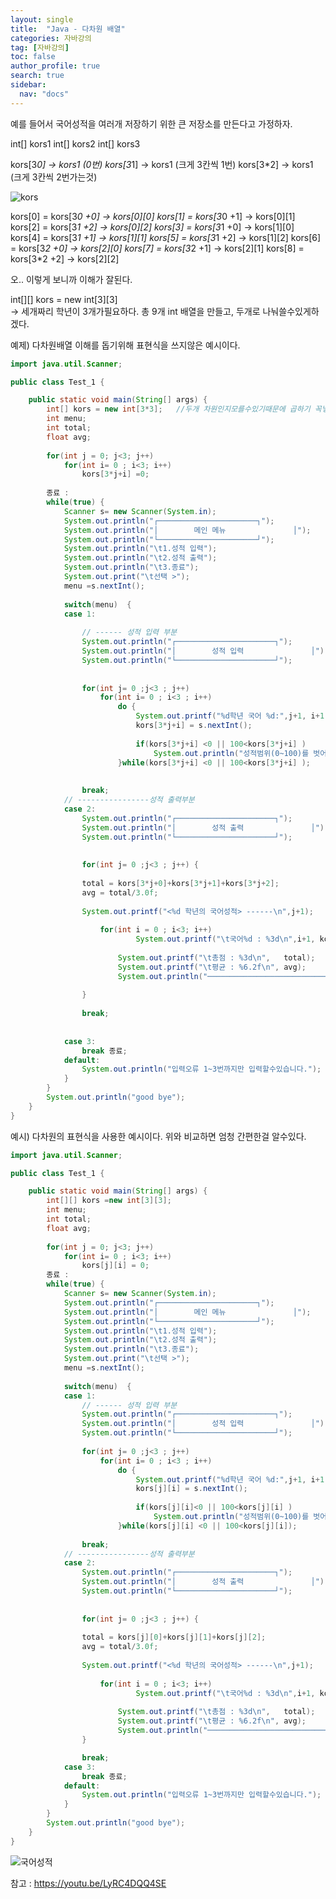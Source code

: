 ```yaml
---
layout: single
title:  "Java - 다차원 배열"
categories: 자바강의
tag: [자바강의]
toc: false
author_profile: true
search: true
sidebar:
  nav: "docs"
---
```



예를 들어서 국어성적을 여러개 저장하기 위한 큰 저장소를 만든다고 가정하자.

int[] kors1
int[] kors2
int[] kors3


kors[3*0]    -> kors1         (0번)
kors[3*1]    -> kors1         (크게 3칸씩 1번)
kors[3*2]    -> kors1         (크게 3칸씩 2번가는것)


![kors](/assets/images/kors.png)

kors[0] = kors[3*0 +0]            ->    kors[0][0]
kors[1] = kors[3*0 +1]            ->    kors[0][1]
kors[2] = kors[3*1 +2]            ->    kors[0][2]
kors[3] = kors[3*1 +0]            ->    kors[1][0]
kors[4] = kors[3*1 +1]            ->    kors[1][1]
kors[5] = kors[3*1 +2]            ->    kors[1][2]
kors[6] = kors[3*2 +0]            ->    kors[2][0]
kors[7] = kors[3*2 +1]            ->    kors[2][1]
kors[8] = kors[3*2 +2]            ->    kors[2][2]

오.. 이렇게 보니까 이해가 잘된다. 




int[][] kors = new int[3][3]    
->  세개짜리 학년이 3개가필요하다. 
    총 9개 int 배열을 만들고, 두개로 나눠쓸수있게하겠다.



예제)
다차원배열 이해를 돕기위해 표현식을 쓰지않은 예시이다.
```java
import java.util.Scanner;

public class Test_1 {

	public static void main(String[] args) {
		int[] kors = new int[3*3];   //두개 차원인지모를수있기때문에 곱하기 꼭넣어줘야함.
		int menu;
		int total;
		float avg;
		
		for(int j = 0; j<3; j++)
			for(int i= 0 ; i<3; i++)
				kors[3*j+i] =0;
		
		종료 :
		while(true) {
			Scanner s= new Scanner(System.in);
			System.out.println("┌──────────────────────┐");
			System.out.println("│        메인 메뉴               │");
			System.out.println("└──────────────────────┘");
			System.out.println("\t1.성적 입력");
			System.out.println("\t2.성적 출력");
			System.out.println("\t3.종료");
			System.out.print("\t선택 >");
			menu =s.nextInt();
			
			switch(menu)  {
			case 1: 
			
				// ------ 성적 입력 부분
				System.out.println("┌──────────────────────┐");
				System.out.println("│        성적 입력               │");
				System.out.println("└──────────────────────┘");
				
				
				for(int j= 0 ;j<3 ; j++)
					for(int i= 0 ; i<3 ; i++)
						do {
							System.out.printf("%d학년 국어 %d:",j+1, i+1);
							kors[3*j+i] = s.nextInt();
							
							if(kors[3*j+i] <0 || 100<kors[3*j+i] )
								System.out.println("성적범위(0~100)를 벗어났습니다.");
						}while(kors[3*j+i] <0 || 100<kors[3*j+i] );
				
				
				break;
			// ----------------성적 출력부분
			case 2:
				System.out.println("┌──────────────────────┐");
				System.out.println("│        성적 출력               │");
				System.out.println("└──────────────────────┘");
				
				
				for(int j= 0 ;j<3 ; j++) {
				
				total = kors[3*j+0]+kors[3*j+1]+kors[3*j+2];
				avg = total/3.0f;
				
				System.out.printf("<%d 학년의 국어성적> ------\n",j+1);
				
					for(int i = 0 ; i<3; i++)
							System.out.printf("\t국어%d : %3d\n",i+1, kors[3*j+i]);
								
						System.out.printf("\t총점 : %3d\n",   total);
						System.out.printf("\t평균 : %6.2f\n", avg);
						System.out.println("──────────────────────────────");
								
				}			
				
				break;
			
				
			case 3:
				break 종료;
			default:
				System.out.println("입력오류 1~3번까지만 입력할수있습니다.");
			}
		}
		System.out.println("good bye");
	}
}
```


예시) 
다차원의 표현식을 사용한 예시이다. 위와 비교하면 엄청 간편한걸 알수있다.
```java
import java.util.Scanner;

public class Test_1 {

	public static void main(String[] args) {
		int[][] kors =new int[3][3];
		int menu;
		int total;
		float avg;
		
		for(int j = 0; j<3; j++)
			for(int i= 0 ; i<3; i++)
				kors[j][i] = 0;
		종료 :
		while(true) {
			Scanner s= new Scanner(System.in);
			System.out.println("┌──────────────────────┐");
			System.out.println("│        메인 메뉴               │");
			System.out.println("└──────────────────────┘");
			System.out.println("\t1.성적 입력");
			System.out.println("\t2.성적 출력");
			System.out.println("\t3.종료");
			System.out.print("\t선택 >");
			menu =s.nextInt();
			
			switch(menu)  {
			case 1: 
				// ------ 성적 입력 부분
				System.out.println("┌──────────────────────┐");
				System.out.println("│        성적 입력               │");
				System.out.println("└──────────────────────┘");
				
				for(int j= 0 ;j<3 ; j++)
					for(int i= 0 ; i<3 ; i++)
						do {
							System.out.printf("%d학년 국어 %d:",j+1, i+1);
							kors[j][i] = s.nextInt();
							
							if(kors[j][i]<0 || 100<kors[j][i] )
								System.out.println("성적범위(0~100)를 벗어났습니다.");
						}while(kors[j][i] <0 || 100<kors[j][i]);
				
				break;
			// ----------------성적 출력부분
			case 2:
				System.out.println("┌──────────────────────┐");
				System.out.println("│        성적 출력               │");
				System.out.println("└──────────────────────┘");
				
				
				for(int j= 0 ;j<3 ; j++) {
				
				total = kors[j][0]+kors[j][1]+kors[j][2];
				avg = total/3.0f;
				
				System.out.printf("<%d 학년의 국어성적> ------\n",j+1);
				
					for(int i = 0 ; i<3; i++)
							System.out.printf("\t국어%d : %3d\n",i+1, kors[j][i]);
								
						System.out.printf("\t총점 : %3d\n",   total);
						System.out.printf("\t평균 : %6.2f\n", avg);
						System.out.println("──────────────────────────────");								
				}	

				break;							
			case 3:
				break 종료;
			default:
				System.out.println("입력오류 1~3번까지만 입력할수있습니다.");
			}
		}
		System.out.println("good bye");
	}
}
```
![국어성적](/assets/images/국어성적.jpg)




참고 : https://youtu.be/LyRC4DQQ4SE